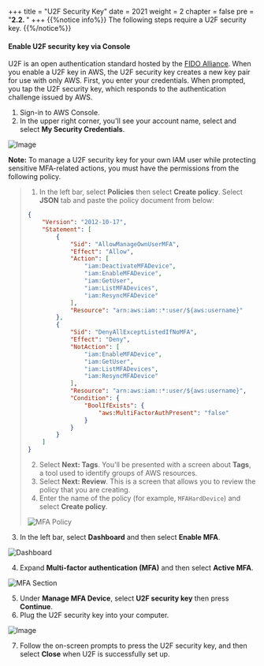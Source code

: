 +++
title = "U2F Security Key"
date = 2021
weight = 2
chapter = false
pre = "<b>2.2. </b>"
+++
{{%notice info%}}
The following steps require a U2F security key.
{{%/notice%}}

#### Enable U2F security key via Console

U2F is an open authentication standard hosted by the [FIDO Alliance](https://fidoalliance.org/). When you enable a U2F key in AWS, the U2F security key creates a new key pair for use with only AWS. First, you enter your credentials. When prompted, you tap the U2F security key, which responds to the authentication challenge issued by AWS. 

1. Sign-in to AWS Console.
2. In the upper right corner, you'll see your account name, select and select **My Security Credentials**.

![Image](/images/1-account-setup/MySecurity_v1.png?width=15pc)

**Note:** To manage a U2F security key for your own IAM user while protecting sensitive MFA-related actions, you must have the permissions from the following policy.
<!-- policy not associated with user -->
>   1. In the left bar, select **Policies** then select **Create policy**. Select **JSON** tab and paste the policy document from below:
>
>   ```json
>   {
>       "Version": "2012-10-17",
>       "Statement": [
>           {
>               "Sid": "AllowManageOwnUserMFA",
>               "Effect": "Allow",
>               "Action": [
>                   "iam:DeactivateMFADevice",
>                   "iam:EnableMFADevice",
>                   "iam:GetUser",
>                   "iam:ListMFADevices",
>                   "iam:ResyncMFADevice"
>               ],
>               "Resource": "arn:aws:iam::*:user/${aws:username}"
>           },
>           {
>               "Sid": "DenyAllExceptListedIfNoMFA",
>               "Effect": "Deny",
>               "NotAction": [
>                   "iam:EnableMFADevice",
>                   "iam:GetUser",
>                   "iam:ListMFADevices",
>                   "iam:ResyncMFADevice"
>               ],
>               "Resource": "arn:aws:iam::*:user/${aws:username}",
>               "Condition": {
>                   "BoolIfExists": {
>                       "aws:MultiFactorAuthPresent": "false"
>                   }
>               }
>           }
>       ]
>   }
>   ```
>
>   2. Select **Next: Tags**. You'll be presented with a screen about **Tags**, a tool used to identify groups of AWS resources.
>   3. Select **Next: Review**. This is a screen that allows you to review the policy that you are creating. 
>   4. Enter the name of the policy (for example, `MFAHardDevice`) and select **Create policy**.
>
>   ![MFA Policy](/images/1-account-setup/MFAPolicy.png?width=90pc)

3. In the left bar, select **Dashboard** and then select **Enable MFA**.

![Dashboard](/images/1-account-setup/Dashboard.png?width=90pc)

4. Expand **Multi-factor authentication (MFA)** and then select **Active MFA**.

![MFA Section](/images/1-account-setup/MFA.png?width=90pc)

5. Under **Manage MFA Device**, select **U2F security key** then press **Continue**.
6. Plug the U2F security key into your computer.

![Image](/images/1-account-setup/U2FSK.png?width=30pc)

7. Follow the on-screen prompts to press the U2F security key, and then select **Close** when U2F is successfully set up.
